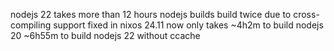 nodejs 22 takes more than 12 hours
nodejs builds build twice due to cross-compiling support
fixed in nixos 24.11
now only takes ~4h2m to build nodejs 20
~6h55m to build nodejs 22 without ccache
